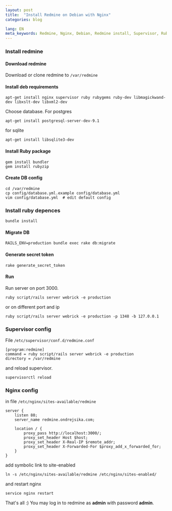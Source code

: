 ```yaml
---
layout: post
title:  "Install Redmine on Debian with Nginx"
categories: blog

lang: EN
meta_keywords: Redmine, Nginx, Debian, Redmine install, Supervisor, Ruby
---
```


### Install redmine

#### Download redmine

Download or clone redmine to `/var/redmine`

#### Install deb requirements

```
apt-get install nginx supervisor ruby rubygems ruby-dev libmagickwand-dev libxslt-dev libxml2-dev
```

Choose database. For postgres

```
apt-get install postgresql-server-dev-9.1
```

for sqlite

```
apt-get install libsqlite3-dev
```


#### Install Ruby package

```
gem install bundler
gem install rubyzip
```

#### Create DB config

```
cd /var/redmine
cp config/database.yml.example config/database.yml
vim config/database.yml  # edit default config
```

### Install ruby depences

```
bundle install
```

#### Migrate DB

```
RAILS_ENV=production bundle exec rake db:migrate
```

#### Generate secret token

```
rake generate_secret_token
```

#### Run

Run server on port 3000.

```
ruby script/rails server webrick -e production
```

or on different port and ip

```
ruby script/rails server webrick -e production -p 1348 -b 127.0.0.1
```

### Supervisor config

File `/etc/supervisor/conf.d/redmine.conf`

```
[program:redmine]
command = ruby script/rails server webrick -e production
directory = /var/redmine
```

and reload supervisor.

```
supervisorctl reload
```

### Nginx config

in file `/etc/nginx/sites-available/redmine`

```
server {
    listen 80;
    server_name redmine.ondrejsika.com;

    location / {
        proxy_pass http://localhost:3000/;
        proxy_set_header Host $host;
        proxy_set_header X-Real-IP $remote_addr;
        proxy_set_header X-Forwarded-For $proxy_add_x_forwarded_for;
    }
}
```

add symbolic link to site-enabled

```
ln -s /etc/nginx/sites-available/redmine /etc/nginx/sites-enabled/
```

and restart nginx

```
service nginx restart
```

That's all :) You may log in to redmine as __admin__ with password __admin__.
